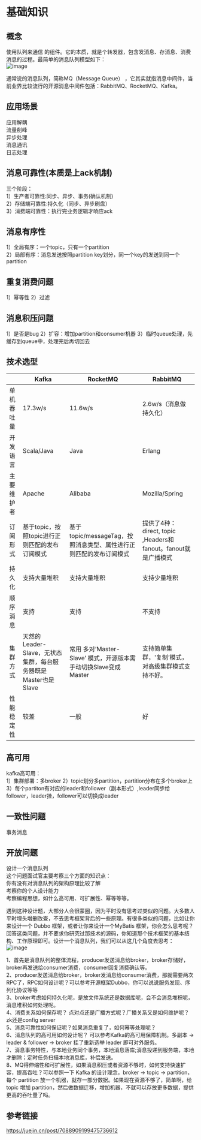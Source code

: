 # 基础知识
## 概念
使用队列来通信 的组件。它的本质，就是个转发器，包含发消息、存消息、消费消息的过程。最简单的消息队列模型如下：  
![image](https://github.com/user-attachments/assets/be4db8cc-e770-4b55-87b0-2134991c898e)

通常说的消息队列，简称MQ（Message Queue） ，它其实就指消息中间件，当前业界比较流行的开源消息中间件包括：RabbitMQ、RocketMQ、Kafka。  

## 应用场景
应用解耦  
流量削峰  
异步处理  
消息通讯  
日志处理 

## 消息可靠性(本质是上ack机制)
三个阶段：  
1）生产者可靠性:同步、异步、事务(确认机制)  
2）存储端可靠性:持久化（同步、异步刷盘）  
3）消费端可靠性：执行完业务逻辑才响应ack  

## 消息有序性
1）全局有序：一个topic，只有一个partition  
2）局部有序：消息发送按照partition key划分，同一个key的发送到同一个partition

## 重复消费问题
1）幂等性
2）过滤

## 消息积压问题
1）是否是bug
2）扩容：增加partition和consumer机器
3）临时queue处理，先缓存到queue中，处理完后再切回去

## 技术选型

| |Kafka| RocketMQ| RabbitMQ|
|----|-----|-----|-------|
|单机吞吐量|17.3w/s|11.6w/s|2.6w/s（消息做持久化）|
|开发语言|Scala/Java|Java|Erlang|
|主要维护者|Apache|Alibaba|Mozilla/Spring|
|订阅形式|基于topic，按照topic进行正则匹配的发布订阅模式|基于topic/messageTag，按照消息类型、属性进行正则匹配的发布订阅模式|提供了4种：direct, topic ,Headers和fanout。fanout就是广播模式
|持久化|支持大量堆积|支持大量堆积|支持少量堆积|
|顺序消息|支持|支持|不支持|
|集群方式|天然的Leader-Slave，无状态集群，每台服务器既是Master也是Slave|常用 多对’Master-Slave’ 模式，开源版本需手动切换Slave变成Master|支持简单集群，'复制’模式，对高级集群模式支持不好。|
|性能稳定性|较差|一般|好|

## 高可用
kafka高可用：  
1）集群部署：多broker
2）topic划分多partition，partition分布在多个broker上
3）每个partiton有对应的leader和follower（副本形式）,leader同步给follower，leader挂，follower可以切换成leader

## 一致性问题
事务消息  

## 开放问题
设计一个消息队列  
这个问题面试官主要考察三个方面的知识点：  
你有没有对消息队列的架构原理比较了解  
考察你的个人设计能力  
考察编程思想，如什么高可用、可扩展性、幂等等等。  

遇到这种设计题，大部分人会很蒙圈，因为平时没有思考过类似的问题。大多数人平时埋头增删改查，不去思考框架背后的一些原理。有很多类似的问题，比如让你来设计一个 Dubbo 框架，或者让你来设计一个MyBatis 框架，你会怎么思考呢？  
回答这类问题，并不要求你研究过那技术的源码，你知道那个技术框架的基本结构、工作原理即可。设计一个消息队列，我们可以从这几个角度去思考：  
![image](https://github.com/user-attachments/assets/898f12a0-f161-48d1-9311-3fa8c4c18b7e)


1、首先是消息队列的整体流程，producer发送消息给broker，broker存储好，broker再发送给consumer消费，consumer回复消费确认等。  
2、producer发送消息给broker，broker发消息给consumer消费，那就需要两次RPC了，RPC如何设计呢？可以参考开源框架Dubbo，你可以说说服务发现、序列化协议等等  
3、broker考虑如何持久化呢，是放文件系统还是数据库呢，会不会消息堆积呢，消息堆积如何处理呢。  
4、消费关系如何保存呢？ 点对点还是广播方式呢？广播关系又是如何维护呢？zk还是config server  
5、消息可靠性如何保证呢？如果消息重复了，如何幂等处理呢？  
6、消息队列的高可用如何设计呢？ 可以参考Kafka的高可用保障机制。多副本 -> leader & follower -> broker 挂了重新选举 leader 即可对外服务。  
7、消息事务特性，与本地业务同个事务，本地消息落库;消息投递到服务端，本地才删除；定时任务扫描本地消息库，补偿发送。  
8、MQ得伸缩性和可扩展性，如果消息积压或者资源不够时，如何支持快速扩容，提高吞吐？可以参照一下 Kafka 的设计理念，broker -> topic -> partition，每个 partition 放一个机器，就存一部分数据。如果现在资源不够了，简单啊，给 topic 增加 partition，然后做数据迁移，增加机器，不就可以存放更多数据，提供更高的吞吐量了吗。  


## 参考链接
https://juejin.cn/post/7088909199475736612
